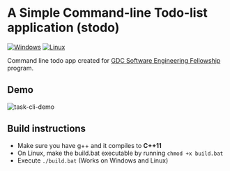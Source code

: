 # A Simple Command-line Todo-list application (stodo)
[![Windows](https://img.shields.io/static/v1?label=os&message=Windows&logo=microsoft&color=blue)]()
[![Linux](https://img.shields.io/static/v1?label=os&message=Linux&logo=linux&color=green)]()

Command line todo app created for [GDC Software Engineering Fellowship](https://fullstack.gdc.network/?utm_source=sendinblue&utm_campaign=GDC_-_Not_Selected&utm_medium=email) program.

## Demo 
![task-cli-demo](https://github.com/kushaagr/cli-todo/assets/68564934/c30b1454-55c0-416d-9055-ca6f69227501)

## Build instructions
+ Make sure you have g++ and it compiles to **C++11**
+ On Linux, make the build.bat executable by running `chmod +x build.bat`
+ Execute `./build.bat` (Works on Windows and Linux)
